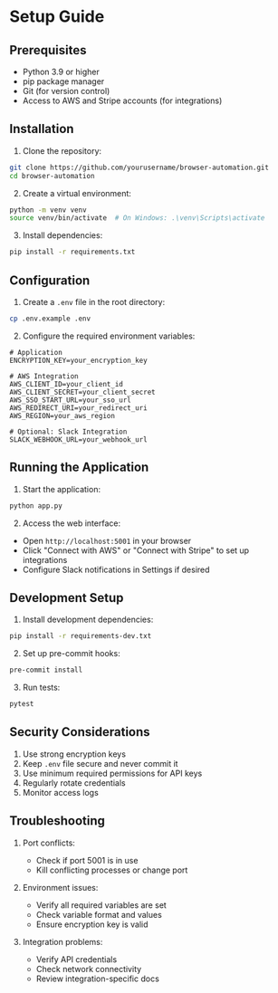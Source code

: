 # Setup Guide

## Prerequisites

- Python 3.9 or higher
- pip package manager
- Git (for version control)
- Access to AWS and Stripe accounts (for integrations)

## Installation

1. Clone the repository:
```bash
git clone https://github.com/yourusername/browser-automation.git
cd browser-automation
```

2. Create a virtual environment:
```bash
python -m venv venv
source venv/bin/activate  # On Windows: .\venv\Scripts\activate
```

3. Install dependencies:
```bash
pip install -r requirements.txt
```

## Configuration

1. Create a `.env` file in the root directory:
```bash
cp .env.example .env
```

2. Configure the required environment variables:

```env
# Application
ENCRYPTION_KEY=your_encryption_key

# AWS Integration
AWS_CLIENT_ID=your_client_id
AWS_CLIENT_SECRET=your_client_secret
AWS_SSO_START_URL=your_sso_url
AWS_REDIRECT_URI=your_redirect_uri
AWS_REGION=your_aws_region

# Optional: Slack Integration
SLACK_WEBHOOK_URL=your_webhook_url
```

## Running the Application

1. Start the application:
```bash
python app.py
```

2. Access the web interface:
- Open `http://localhost:5001` in your browser
- Click "Connect with AWS" or "Connect with Stripe" to set up integrations
- Configure Slack notifications in Settings if desired

## Development Setup

1. Install development dependencies:
```bash
pip install -r requirements-dev.txt
```

2. Set up pre-commit hooks:
```bash
pre-commit install
```

3. Run tests:
```bash
pytest
```

## Security Considerations

1. Use strong encryption keys
2. Keep `.env` file secure and never commit it
3. Use minimum required permissions for API keys
4. Regularly rotate credentials
5. Monitor access logs

## Troubleshooting

1. Port conflicts:
   - Check if port 5001 is in use
   - Kill conflicting processes or change port

2. Environment issues:
   - Verify all required variables are set
   - Check variable format and values
   - Ensure encryption key is valid

3. Integration problems:
   - Verify API credentials
   - Check network connectivity
   - Review integration-specific docs
